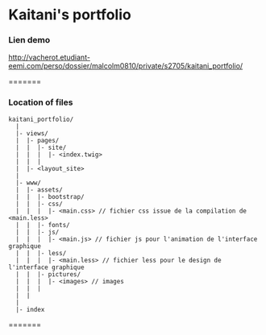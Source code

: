 # Kaitani's portfolio


### Lien demo

http://vacherot.etudiant-eemi.com/perso/dossier/malcolm0810/private/s2705/kaitani_portfolio/

=======

### Location of files

```
kaitani_portfolio/
  |
  |- views/
  |  |- pages/
  |  |  |- site/
  |  |  |  |- <index.twig>
  |  |  |
  |  |- <layout_site>
  |
  |- www/
  |  |- assets/
  |  |  |- bootstrap/
  |  |  |- css/
  |  |  |  |- <main.css> // fichier css issue de la compilation de <main.less>
  |  |  |- fonts/
  |  |  |- js/
  |  |  |  |- <main.js> // fichier js pour l'animation de l'interface graphique
  |  |  |- less/
  |  |  |  |- <main.less> // fichier less pour le design de l'interface graphique
  |  |  |- pictures/
  |  |  |  |- <images> // images
  |  |  |
  |  |
  |
  |- index
```

=======

